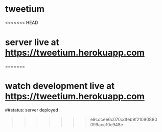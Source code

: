 # tweetium

<<<<<<< HEAD
# server live at https://tweetium.herokuapp.com
=======

# watch development live at https://tweetium.herokuapp.com

##status: server deployed
>>>>>>> e9cdcee6c070cdfeb9f21080880099acc10e948e
